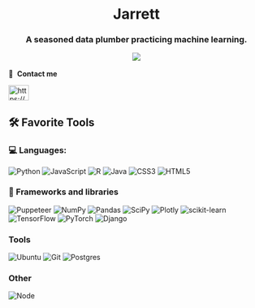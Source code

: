 <h1 align="center">Jarrett</h1>

<h3 align="center">A seasoned data plumber practicing machine learning.

[![](https://road-to-kaggle-grandmaster.vercel.app/api/badges/dataranch/notebook)](https://www.kaggle.com/dataranch)

</h3>

🔗 &nbsp;**Contact me**
<p align="left">
<a href="https://www.kaggle.com/dataranch" target="blank"><img align="center" src="https://raw.githubusercontent.com/rahuldkjain/github-profile-readme-generator/master/src/images/icons/Social/kaggle.svg" alt="https://www.kaggle.com/efa2000" height="30" width="40" /></a>


## 🛠️ Favorite Tools

### 💻 Languages:

![Python](https://img.shields.io/badge/Python-FFD43B?style=plastic&logo=python&logoColor=blue)
![JavaScript](https://img.shields.io/badge/javascript-%23323330.svg?style=plastic&logo=javascript&logoColor=%23F7DF1E)
![R](https://img.shields.io/badge/R-276DC3?style=plastic&logo=r&logoColor=white)
![Java](https://img.shields.io/badge/java-%23ED8B00.svg?style=plastic&logo=java&logoColor=white) 
![CSS3](https://img.shields.io/badge/css3-%231572B6.svg?style=plastic&logo=css3&logoColor=white) 
![HTML5](https://img.shields.io/badge/html5-%23E34F26.svg?style=plastic&logo=html5&logoColor=white) 
<!-- ![C++](https://img.shields.io/badge/c++-%2300599C.svg?style=plastic&logo=c%2B%2B&logoColor=white) -->


### 🧰 Frameworks and libraries
![Puppeteer](https://img.shields.io/badge/Puppeteer-40B5A4?style=plastic&logo=Puppeteer&logoColor=white)
![NumPy](https://img.shields.io/badge/numpy-%23013243.svg?style=plastic&logo=numpy&logoColor=white) 
![Pandas](https://img.shields.io/badge/pandas-%23150458.svg?style=plastic&logo=pandas&logoColor=white) 
![SciPy](https://img.shields.io/badge/SciPy-%230C55A5.svg?style=plastic&logo=scipy&logoColor=%white) 
![Plotly](https://img.shields.io/badge/Plotly-%233F4F75.svg?style=plastic&logo=plotly&logoColor=white) 
![scikit-learn](https://img.shields.io/badge/scikit--learn-%23F7931E.svg?style=plastic&logo=scikit-learn&logoColor=white) 
![TensorFlow](https://img.shields.io/badge/TensorFlow-%23FF6F00.svg?style=plastic&logo=TensorFlow&logoColor=white) 
![PyTorch](https://img.shields.io/badge/PyTorch-%23EE4C2C.svg?style=plastic&logo=PyTorch&logoColor=white)
![Django](https://img.shields.io/badge/Django-092E20?style=plastic&logo=django&logoColor=green)

### Tools
![Ubuntu](https://img.shields.io/badge/Linux-FCC624?style=plastic&logo=linux&logoColor=black)
![Git](https://img.shields.io/badge/GIT-E44C30?style=plastic&logo=git&logoColor=white)
![Postgres](https://img.shields.io/badge/PostgreSQL-316192?style=plastic&logo=postgresql&logoColor=white)

### Other
![Node](https://img.shields.io/badge/Node.js-339933?style=plastic&logo=nodedotjs&logoColor=white)
